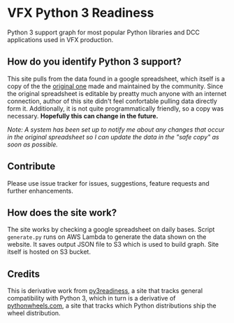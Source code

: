 VFX Python 3 Readiness
==================

Python 3 support graph for most popular Python libraries and DCC applications used in VFX production.

## How do you identify Python 3 support?

This site pulls from the data found in a google spreadsheet, which itself is a copy of the the [original one](https://docs.google.com/spreadsheets/d/10XG92byepTD-LEeXx4mBjhGaNPtJsd_QaXlZ866wj7k) made and maintained by the community. Since the original spreadsheet is editable by preatty much anyone with an internet connection, author of this site didn't feel confortable pulling data directly form it. Additionally, it is not quite programmatically friendly, so a copy was necessary. **Hopefully this can change in the future.**

*Note: A system has been set up to notify me about any changes that occur in the original spreadsheet so I can update the data in the "safe copy" as soon as possible.*

## Contribute

Please use issue tracker for issues, suggestions, feature requests and further enhancements.

## How does the site work?

The site works by checking a google spreadsheet on daily bases. Script `generate.py` runs on AWS Lambda to generate the data shown on the website. It saves output JSON file to S3 which is used to build graph. Site itself is hosted on S3 bucket.

## Credits

This is derivative work from [py3readiness](http://chhantyal.net/py3readiness/), a site that tracks general compatibility with Python 3, which in turn is a derivative of [pythonwheels.com](https://pythonwheels.com/), a site that tracks which Python distributions ship the wheel distribution.
